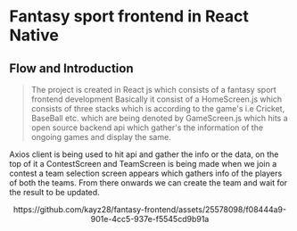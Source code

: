 # Fantasy sport frontend in React Native

## Flow and Introduction
> The project is created in React js which consists of a fantasy sport frontend development 
Basically it consist of a HomeScreen.js which consists of three stacks which is according to the game's i.e Cricket, BaseBall etc.
which are being denoted by GameScreen.js which hits a open source backend api which gather's the information of the ongoing games
and display the same.


Axios client is being used to hit api and gather the info or the data, on the top of it a ContestScreen and TeamScreen is being made
when we join a contest a team selection screen appears which gathers info of the players of both the teams.
From there onwards we can create the team and wait for the result to be updated.

<p align="center" width="100%">
  https://github.com/kayz28/fantasy-frontend/assets/25578098/f08444a9-901e-4cc5-937e-f5545cd9b91a
</p>


